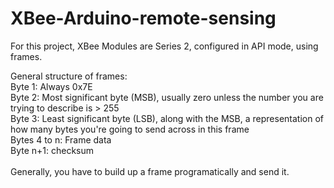 # XBee-Arduino-remote-sensing
For this project, XBee Modules are Series 2, configured in API mode, using frames.

General structure of frames:<br>
Byte 1:       Always 0x7E<br>
Byte 2:       Most significant byte (MSB), usually zero unless the number you are trying to describe is > 255<br>
Byte 3:       Least significant byte (LSB), along with the MSB, a representation of how many bytes you're going to send across in this frame<br>
Bytes 4 to n: Frame data<br>
Byte n+1:     checksum<br>
<br>
Generally, you have to build up a frame programatically and send it.<br>

